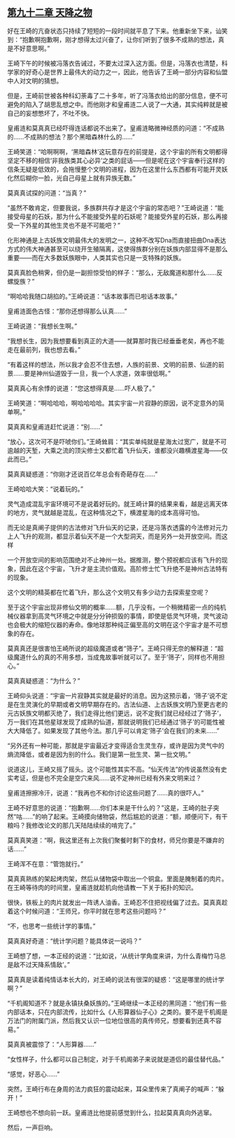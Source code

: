 ## [第九十二章 天降之物](https://www.xxbiquge.com/11_11207/8870713.html)


  好在王崎的亢奋状态只持续了短短的一段时间就平息了下来。他重新坐下来，讪笑到：“抱歉啊抱歉啊，刚才想得太过兴奋了，让你们听到了很多不成熟的想法，真是不好意思啊。”

  王崎下午的时候被冯落衣告诫过，不要太过深入这方面。但是，冯落衣也清楚，科学家的好奇心是世界上最伟大的动力之一，因此，他告诉了王崎一部分内容和仙盟中人对文明的猜想。

  但是，王崎前世被各种科幻荼毒了二十多年，听了冯落衣给出的部分信息，便不可避免的陷入了胡思乱想之中。而他刚才和皇甫涟二人说了一大通，其实纯粹就是被自己的妄想憋坏了，不吐不快。

  皇甫涟和莫真真已经吓得连话都说不出来了。皇甫涟略微神经质的问道：“不成熟的……不成熟的想法？那个黑暗森林什么的……”

  王崎笑道：“哈啊啊啊，‘黑暗森林’这玩意存在的前提是，这个宇宙的所有文明都得坚定不移的相信‘非我族类其心必异’之类的屁话——但是呢在这个宇宙奉行这样的信条无疑是低效的，会拖慢整个文明的进程，因为在这里什么东西都有可能开灵妖化然后糊你一脸，光自己母星上就有异族无数。”

  莫真真试探的问道：“当真？”

  “虽然不敢肯定，但要我说，多族群共存才是这个宇宙的常态吧？”王崎说道：“能接受母星的石妖，那为什么不能接受外星的石妖呢？能接受外星的石妖，那么再接受一下外星的其他生灵也不是不可能吧？”

  化形神通是上古妖族文明最伟大的发明之一，这种不改写Dna而直接扭曲Dna表达方式的伟大神通甚至可以绕开生殖隔离，这使得族群分别在妖族内部显得不是那么重要——而在大多数妖族眼中，人类其实也只是一支特殊的妖族。

  莫真真脸色稍霁，但仍是一副担惊受怕的样子：“那么，无敌魔道和那什么……反螺旋族？”

  “啊哈哈我随口胡掐的。”王崎说道：“话本故事而已啦话本故事。”

  皇甫涟面色古怪：“那你还想得那么认真……”

  王崎说道：“我想长生啊。”

  “我想长生，因为我想要看到真正的大道——就算那时我已经垂垂老矣，再也不能走在最前列，我也想去看。”

  “有着这样的想法，所以我才会忍不住去想，人族的前景、文明的前景、仙道的前景……要是神州仙道毁于一旦，我一个人求道，效率很低啊。”

  莫真真心有余悸的说道：“您这想得真是……吓人极了。”

  王崎笑道：“啊哈哈哈，啊哈哈哈哈。其实宇宙一片寂静的原因，说不定意外的简单啊。”

  莫真真和皇甫涟赶忙说道：“别……”

  “放心，这次可不是吓唬你们。”王崎耸肩：“其实单纯就是星海太过宽广，就是不可逾越的天堑，大乘之流的顶尖修士又都忙着飞升仙天，谁都没兴趣横渡星海——仅此而已。”

  莫真真疑惑道：“你刚才还说百亿年总会有奇葩存在……”

  王崎哈哈大笑：“说着玩的。”

  灵气造成混乱宇宙环境可不是说着好玩的。就王崎计算的结果来看，越是远离天体的地方，灵气就越是混乱，在这种情况之下，横渡星海的成本高得可怕。

  而无论是真阐子提供的古法修对飞升仙天的记录，还是冯落衣透露的今法修对元力上人飞升的观测，都显示着仙天不是一个大型洞天，而是另外一处开放空间。而这样

  一个开放空间的影响范围绝对不止神州一处。据推测，整个预祝都应该有飞升的现象，因此在这个宇宙，飞升才是主流价值观。高阶修士忙飞升绝不是神州古法特有的现象。

  这个文明的精英都在忙着飞升，那么这个文明又有多少动力去探索星空呢？

  至于这个宇宙出现非修仙文明的概率……额，几乎没有。一个稍微精密一点的纯机械仪器拿到高灵气环境之中就是分分钟损毁的事情，即使是低灵气环境，灵气波动也会极大的缩短仪器的寿命。像地球那种纯正偏至高的文明在这个宇宙才是不可想象的存在。

  莫真真还是很害怕王崎所说的超级魔道或者“筛子”。王崎只得无奈的解释道：“超级魔道什么的真的不用多想，当成鬼故事听就可以了。至于‘筛子’，同样也不用担心。”

  莫真真疑惑道：“为什么？”

  王崎仰头说道：“宇宙一片寂静其实就是最好的消息。因为这预示着，‘筛子’说不定是在生灵演化的早期或者文明早期存在的。古法仙道、上古妖族文明乃至更古老的元古妖族文明都灭绝了，我们走得比他们更远，说不定我们就已经经过了‘筛子’，万一我们在其他星球发现了成熟的仙道，那就说明我们已经通过‘筛子’的可能性被大大降低了。如果发现了其他今法。那几乎可以肯定‘筛子’会在我们的未来……”

  “另外还有一种可能，那就是宇宙最近才变得适合生灵生存，或许是因为灵气中的熵流降低，或者是因为别的什么。我们是第一批生灵、第一批文明。”

  说道这儿，王崎又摇了摇头。这个可能性其实不高。“仙天传法”的传说虽然没有史实考证，但是也不完全是空穴来风……说不定神州已经有外来文明来过？

  皇甫涟擦擦冷汗，说道：“我再也不和你讨论这些问题了……真的很吓人。”

  王崎不好意思的说道：“抱歉啊……你们本来是干什么的？”这是，王崎的肚子突然“咕……”的响了起来。王崎摸向储物袋，然后尴尬的说道：“额，顺便问下，有干粮吗？我修改论文的那几天陆陆续续的啃完了。”

  莫真真笑道：“啊，我这里还有上次我们聚餐时剩下的食材，师兄你要是不嫌弃的话……”

  王崎浑不在意：“管饱就行。”

  莫真真熟练的架起烤肉架，然后从储物袋中取出一个铜盒。里面是腌制着的肉片。在王崎等待肉的时间里，皇甫涟就趁机向他请教一下关于拓扑的知识。

  很快，铁板上的肉片就发出一阵诱人油香。王崎忍不住把视线偏了过去。莫真真趁着这个时候问道：“王师兄，你平时就在思考这些问题吗？”

  “不，也思考一些统计学的事情。”

  莫真真好奇道：“统计学问题？能具体说一说吗？”

  王崎想了想，一本正经的说道：“比如说，‘从统计学角度来讲，为什么青梅竹马总是敌不过天降系情敌’。”

  莫真真是读着纯情话本长大的，对王崎的说法有很深的疑惑：“这是哪里的统计学啊？”

  “千机阁知道不？就是永镇扶桑妖族的。”王崎继续一本正经的黑同道：“他们有一些内部话本，只在内部流传，比如什么《人形算器仙子心》之类的。要不是千机阁是万法门的附属门派，然后我又认识一位地位很高的真传师兄，想要看到还真不容易。”

  莫真真被震惊了：“人形算器……”

  “女性样子，什么都可以自己制定，对于千机阁弟子来说就是道侣的最佳替代品。”

  “感觉，好恶心……”

  突然，王崎行布在身周的法力疯狂的震动起来，耳朵里传来了真阐子的喊声：“躲开！”

  王崎想也不想向前一跃。皇甫涟比他提前感觉到什么，拉起莫真真向外逃窜。

  然后，一声巨响。
